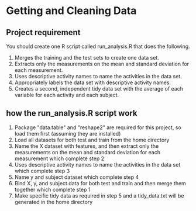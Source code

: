 # Getting and Cleaning Data

## Project requirement

You should create one R script called run_analysis.R that does the following.

1. Merges the training and the test sets to create one data set.
2. Extracts only the measurements on the mean and standard deviation for each measurement.
3. Uses descriptive activity names to name the activities in the data set.
4. Appropriately labels the data set with descriptive activity names.
5. Creates a second, independent tidy data set with the average of each variable for each activity and each subject.

## how the run_analysis.R script work

1. Package "data.table" and "reshape2" are required for this project, so load them first (assuming they are installed)
2. Load all datasets for both test and train from the home directory
3. Name the X dataset with features, and then extract only the measurements on the mean and standard deviation for each measurement which complete step 2
4. Uses descriptive activity names to name the activities in the data set which complete step 3
5. Name y and subject dataset which complete step 4
6. Bind X, y, and subject data for both test and train and then merge them together which complete step 1
7. Make specific tidy data as required in step 5 and a tidy_data.txt will be generated in the home directory
